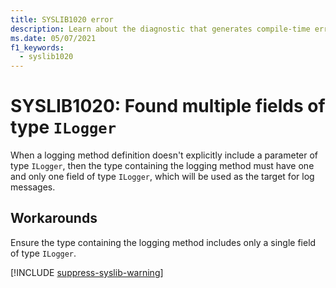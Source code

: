 ```yaml
---
title: SYSLIB1020 error
description: Learn about the diagnostic that generates compile-time error SYSLIB1020.
ms.date: 05/07/2021
f1_keywords:
  - syslib1020
---
```


# SYSLIB1020: Found multiple fields of type `ILogger`

When a logging method definition doesn't explicitly include a parameter of type `ILogger`, then the type containing the logging method must have one and only one field of type `ILogger`, which will be used as the target for log messages.

## Workarounds

Ensure the type containing the logging method includes only a single field of type `ILogger`.

[!INCLUDE [suppress-syslib-warning](includes/suppress-source-generator-diagnostics.md)]
